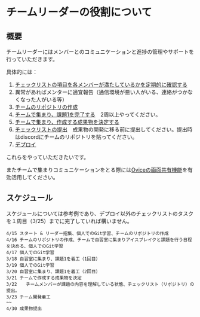 # チームリーダーの役割について

## 概要
チームリーダーにはメンバーとのコミュニケーションと進捗の管理やサポートを行っていただきます。

具体的には：
1. [チェックリストの項目を各メンバーが満たしているかを定期的に確認する](https://github.com/recursion-git-work-shop/about-beginner-teamdev/blob/main/checklist.md)
2. 異常があればメンターに適宜報告（通信環境が悪い人がいる、連絡がつかなくなった人がいる等）
3. [チームのリポジトリの作成](https://github.com/recursion-git-work-shop/teamleaders/blob/develop/create-repository.md)
4. [チームで集まり、課題1を完了する](https://github.com/recursion-git-work-shop/task1/blob/develop/README.md)　2周以上やってください。
5. [チームで集まり、作成する成果物を決定する](https://github.com/recursion-git-work-shop/about-beginner-teamdev/blob/main/portfolios.md)
6. [チェックリストの提出](https://github.com/recursion-git-work-shop/about-beginner-teamdev/blob/main/checklist.md)　成果物の開発に移る前に提出してください。提出時はdiscordにチームのリポジトリを貼ってください。
7. [デプロイ](https://github.com/recursion-git-work-shop/about-beginner-teamdev/blob/main/deploy.md)

これらをやっていただきたいです。

またチームで集まりコミュニケーションをとる際には[Oviceの画面共有機能](https://github.com/recursion-git-work-shop/about-beginner-teamdev/blob/main/util.md)を有効活用してください。

## スケジュール
スケジュールについては参考例であり、デプロイ以外のチェックリストのタスクを１周目（3/25）までに完了していれば構いません。

```
4/15 スタート & リーダー招集、個人でのGit学習、チームのリポジトリの作成
4/16 チームのリポジトリの作成、チームで自習室に集まりアイスブレイクと課題を行う日程を決める、個人でのGit学習
4/17 個人でのGit学習
3/18 自習室に集まり、課題1を着工（1回目）
3/19 個人でのGit学習
3/20 自習室に集まり、課題1を着工（2回目）
3/21 チームで作成する成果物を決定
3/22　　チームメンバーが課題の内容を理解している状態、チェックリスト（リポジトリ）の提出。
3/23 チーム開発着工
~~
4/30 成果物提出
```
